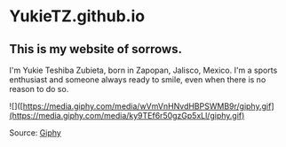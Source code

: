 # YukieTZ.github.io
## This is my website of sorrows. 

I'm Yukie Teshiba Zubieta, born in Zapopan, Jalisco, Mexico. I'm a sports enthusiast and someone always ready to smile, even when there is no reason to do so.

![]([https://media.giphy.com/media/wVmVnHNvdHBPSWMB9r/giphy.gif](https://media.giphy.com/media/ky9TEf6r50gzGp5xLl/giphy.gif)

Source: [Giphy]([https://giphy.com/gifs/idea-concept-what-a-wVmVnHNvdHBPSWMB9r](https://media.giphy.com/media/ky9TEf6r50gzGp5xLl/giphy.gif)https://media.giphy.com/media/ky9TEf6r50gzGp5xLl/giphy.gif)
